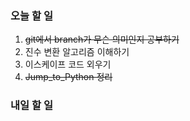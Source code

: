 ### 오늘 할 일
1. ~~git에서 branch가 무슨 의미인지 공부하기~~
2. 진수 변환 알고리즘 이해하기
3. 이스케이프 코드 외우기
4. ~~Jump_to_Python 정리~~

### 내일 할 일